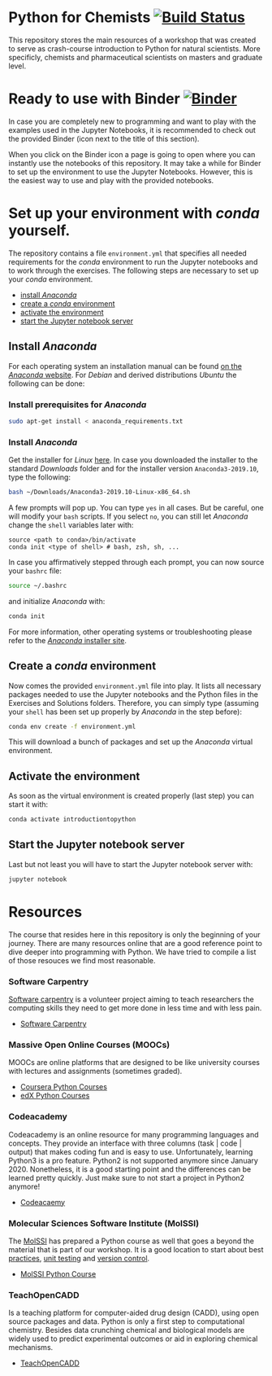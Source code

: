 # Python for Chemists [![Build Status](https://travis-ci.org/GDChCICTeam/python-for-chemists.svg?branch=master)](https://travis-ci.org/GDChCICTeam/python-for-chemists)
This repository stores the main resources of a workshop that was created to serve as
crash-course introduction to Python for natural scientists. More specificly,
chemists and pharmaceutical scientists on masters and graduate level.


# Ready to use with Binder [![Binder](https://mybinder.org/badge_logo.svg)](https://mybinder.org/v2/gh/GDChCICTeam/python-for-chemists/master)
In case you are completely new to programming and want to play with the examples
used in the Jupyter Notebooks, it is recommended to check out the provided Binder (icon next to the title of this section).

When you click on the Binder icon a page is going to open where you can instantly use the notebooks of this repository.
It may take a while for Binder to set up the environment to use the Jupyter Notebooks. However, this is the easiest way
to use and play with the provided notebooks.

# Set up your environment with *conda* yourself.
The repository contains a file `environment.yml` that specifies all needed requirements for the *conda* environment to
run the Jupyter notebooks and to work through the exercises. The following steps are necessary to set up your *conda*
environment.
 - [install *Anaconda*](#install-anaconda)
 - [create a *conda* environment](#create-a-conda-environment)
 - [activate the environment](#activate-the-environment)
 - [start the Jupyter notebook server](#start-the-jupyter-notebook-server)

## Install *Anaconda*
For each operating system an installation manual can be found [on the *Anaconda* website](https://docs.anaconda.com/anaconda/install/).
For  *Debian* and derived distributions *Ubuntu* the following can be done:
### Install prerequisites for *Anaconda*
```bash
sudo apt-get install < anaconda_requirements.txt
```
### Install *Anaconda*
Get the installer for *Linux* [here](https://www.anaconda.com/distribution/#linux).
In case you downloaded the installer to the standard *Downloads* folder and for the installer
version `Anaconda3-2019.10`, type the following:
```bash
bash ~/Downloads/Anaconda3-2019.10-Linux-x86_64.sh
```
A few prompts will pop up. You can type `yes` in all cases. But be careful, one will modify your `bash` scripts. If you
select `no`, you can still let *Anaconda* change the `shell` variables later with:
```
source <path to conda>/bin/activate
conda init <type of shell> # bash, zsh, sh, ...
```
In case you affirmatively stepped through each prompt, you can now source your `bashrc` file:
```bash
source ~/.bashrc
```
and initialize *Anaconda* with:
```bash
conda init
```
For more information, other operating systems or troubleshooting please refer to the [*Anaconda*
installer site](https://www.anaconda.com/distribution/#linux).

## Create a *conda* environment
Now comes the provided `environment.yml` file into play. It lists all necessary packages needed
to use the Jupyter notebooks and the Python files in the Exercises and Solutions folders. Therefore,
you can simply type (assuming your `shell` has been set up properly by *Anaconda* in the step before):
```bash
conda env create -f environment.yml
```
This will download a bunch of packages and set up the *Anaconda* virtual environment.
## Activate the environment
As soon as the virtual environment is created properly (last step) you can start it with:
```bash
conda activate introductiontopython
```
## Start the Jupyter notebook server
Last but not least you will have to start the Jupyter notebook server with:
```bash
jupyter notebook
```

# Resources
The course that resides here in this repository is only the beginning of your journey. There are
many resources online that are a good reference point to dive deeper into programming with
Python. We have tried to compile a list of those resouces we find most reasonable.

### Software Carpentry
[Software carpentry](https://software-carpentry.org/) is a volunteer project aiming to teach
researchers the computing skills they need to get more done in less time and with less pain.
  * [Software Carpentry](https://software-carpentry.org/lessons/)

### Massive Open Online Courses (MOOCs)
MOOCs are online platforms that are designed to be like university courses with lectures and
assignments (sometimes graded).
  * [Coursera Python Courses](https://www.coursera.org/courses?query=python)
  * [edX Python Courses](https://www.edx.org/learn/python)

### Codeacademy
Codeacademy is an online resource for many programming languages and concepts. They provide an
interface with three columns (task | code | output) that makes coding fun and is easy to use.
Unfortunately, learning Python3 is a pro feature. Python2 is not supported anymore since
January 2020. Nonetheless, it is a good starting point and the differences can be learned pretty
quickly. Just make sure to not start a project in Python2 anymore!
  * [Codeacaemy](https://www.codecademy.com/learn/learn-python)

###  Molecular Sciences Software Institute (MolSSI)
The [MolSSI](molssi.org) has prepared a Python course as well that goes a beyond the material that is part
of our workshop. It is a good location to start about best [practices](https://molssi.org/education/best-practices/),
[unit testing](https://molssi-education.github.io/python_scripting_cms/08-testing/index.html)
and [version control](https://molssi-education.github.io/python_scripting_cms/09-git/index.html).
  * [MolSSI Python Course](https://molssi-education.github.io/python_scripting_cms/)

### TeachOpenCADD
Is a teaching platform for computer-aided drug design (CADD), using open source packages and data.
Python is only a first step to computational chemistry. Besides data crunching chemical and biological
models are widely used to predict experimental outcomes or aid in exploring chemical mechanisms.
  * [TeachOpenCADD](https://github.com/volkamerlab/TeachOpenCADD)
